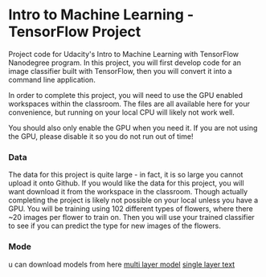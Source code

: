 # Intro to Machine Learning - TensorFlow Project

Project code for Udacity's Intro to Machine Learning with TensorFlow Nanodegree program. In this project, you will first develop code for an image classifier built with TensorFlow, then you will convert it into a command line application.

In order to complete this project, you will need to use the GPU enabled workspaces within the classroom.  The files are all available here for your convenience, but running on your local CPU will likely not work well.

You should also only enable the GPU when you need it. If you are not using the GPU, please disable it so you do not run out of time!

### Data

The data for this project is quite large - in fact, it is so large you cannot upload it onto Github.  If you would like the data for this project, you will want download it from the workspace in the classroom.  Though actually completing the project is likely not possible on your local unless you have a GPU.  You will be training using 102 different types of flowers, where there ~20 images per flower to train on.  Then you will use your trained classifier to see if you can predict the type for new images of the flowers.


### Mode 

u can download models from here
[multi layer model](https://drive.google.com/file/d/1AZKduA98afrjOpYl_mM3l8lN0Ev73Bpc/view?usp=sharing)
[single layer text](https://drive.google.com/file/d/1D8QxqKpEAruL8l7axnEW0dWXI4tpKEY1/view?usp=sharing)